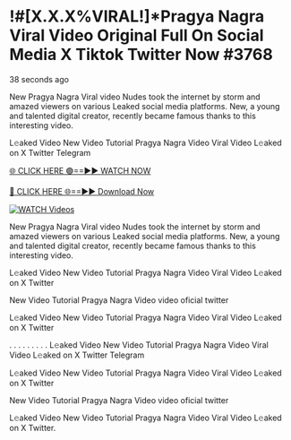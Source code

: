# !#[X.X.X%VIRAL!]*Pragya Nagra Viral Video Original Full On Social Media X Tiktok Twitter Now #3768

38 seconds ago

New Pragya Nagra Viral video Nudes took the internet by storm and amazed viewers on various Leaked social media platforms. New, a young and talented digital creator, recently became famous thanks to this interesting video.

L𝚎aked Video New Video Tutorial Pragya Nagra Video Viral Video L𝚎aked on X Twitter Telegram

[🌐 CLICK HERE 🟢==►► WATCH NOW](https://t.co/CsbdxKwbQM)

[🔴 CLICK HERE 🌐==►► Download Now](https://t.co/CsbdxKwbQM)

[![WATCH Videos](https://i.imgur.com/RPj6FCy.gif)](https://t.co/CsbdxKwbQM)

New Pragya Nagra Viral video Nudes took the internet by storm and amazed viewers on various Leaked social media platforms. New, a young and talented digital creator, recently became famous thanks to this interesting video.

L𝚎aked Video New Video Tutorial Pragya Nagra Video Viral Video L𝚎aked on X Twitter

New Video Tutorial Pragya Nagra Video video oficial twitter

L𝚎aked Video New Video Tutorial Pragya Nagra Video Viral Video L𝚎aked on X Twitter

. . . . . . . . . L𝚎aked Video New Video Tutorial Pragya Nagra Video Viral Video L𝚎aked on X Twitter Telegram

L𝚎aked Video New Video Tutorial Pragya Nagra Video Viral Video L𝚎aked on X Twitter

New Video Tutorial Pragya Nagra Video video oficial twitter

L𝚎aked Video New Video Tutorial Pragya Nagra Video Viral Video L𝚎aked on X Twitter.
